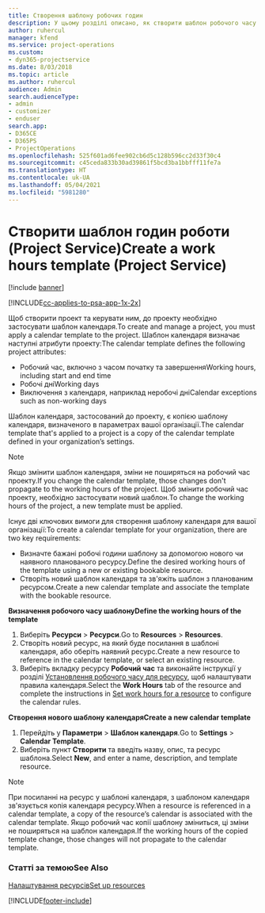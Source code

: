 ```yaml
---
title: Створення шаблону робочих годин
description: У цьому розділі описано, як створити шаблон робочого часу у Project Service.
author: ruhercul
manager: kfend
ms.service: project-operations
ms.custom:
- dyn365-projectservice
ms.date: 8/03/2018
ms.topic: article
ms.author: ruhercul
audience: Admin
search.audienceType:
- admin
- customizer
- enduser
search.app:
- D365CE
- D365PS
- ProjectOperations
ms.openlocfilehash: 525f601ad6fee902cb6d5c128b596cc2d33f30c4
ms.sourcegitcommit: c45ceda833b30ad39861f5bcd3ba1bbfff11fe7a
ms.translationtype: HT
ms.contentlocale: uk-UA
ms.lasthandoff: 05/04/2021
ms.locfileid: "5981280"
---
```

# <a name="create-a-work-hours-template-project-service"></a><span data-ttu-id="88400-103">Створити шаблон годин роботи (Project Service)</span><span class="sxs-lookup"><span data-stu-id="88400-103">Create a work hours template (Project Service)</span></span>

[!include [banner](../includes/psa-now-project-operations.md)]

[!INCLUDE[cc-applies-to-psa-app-1x-2x](../includes/cc-applies-to-psa-app-3x.md)]

<span data-ttu-id="88400-104">Щоб створити проект та керувати ним, до проекту необхідно застосувати шаблон календаря.</span><span class="sxs-lookup"><span data-stu-id="88400-104">To create and manage a project, you must apply a calendar template to the project.</span></span> <span data-ttu-id="88400-105">Шаблон календаря визначає наступні атрибути проекту:</span><span class="sxs-lookup"><span data-stu-id="88400-105">The calendar template defines the following project attributes:</span></span>

- <span data-ttu-id="88400-106">Робочий час, включно з часом початку та завершення</span><span class="sxs-lookup"><span data-stu-id="88400-106">Working hours, including start and end time</span></span>
- <span data-ttu-id="88400-107">Робочі дні</span><span class="sxs-lookup"><span data-stu-id="88400-107">Working days</span></span>
- <span data-ttu-id="88400-108">Виключення з календаря, наприклад неробочі дні</span><span class="sxs-lookup"><span data-stu-id="88400-108">Calendar exceptions such as non-working days</span></span>

<span data-ttu-id="88400-109">Шаблон календаря, застосований до проекту, є копією шаблону календаря, визначеного в параметрах вашої організації.</span><span class="sxs-lookup"><span data-stu-id="88400-109">The calendar template that's applied to a project is a copy of the calendar template defined in your organization’s settings.</span></span>

> [!NOTE]
> <span data-ttu-id="88400-110">Якщо змінити шаблон календаря, зміни не поширяться на робочий час проекту.</span><span class="sxs-lookup"><span data-stu-id="88400-110">If you change the calendar template, those changes don't propagate to the working hours of the project.</span></span> <span data-ttu-id="88400-111">Щоб змінити робочий час проекту, необхідно застосувати новий шаблон.</span><span class="sxs-lookup"><span data-stu-id="88400-111">To change the working hours of the project, a new template must be applied.</span></span>

<span data-ttu-id="88400-112">Існує дві ключових вимоги для створення шаблону календаря для вашої організації:</span><span class="sxs-lookup"><span data-stu-id="88400-112">To create a calendar template for your organization, there are two key requirements:</span></span>

- <span data-ttu-id="88400-113">Визначте бажані робочі години шаблону за допомогою нового чи наявного планованого ресурсу.</span><span class="sxs-lookup"><span data-stu-id="88400-113">Define the desired working hours of the template using a new or existing bookable resource.</span></span>
- <span data-ttu-id="88400-114">Створіть новий шаблон календаря та зв'яжіть шаблон з планованим ресурсом.</span><span class="sxs-lookup"><span data-stu-id="88400-114">Create a new calendar template and associate the template with the bookable resource.</span></span>

<span data-ttu-id="88400-115">**Визначення робочого часу шаблону**</span><span class="sxs-lookup"><span data-stu-id="88400-115">**Define the working hours of the template**</span></span>

1. <span data-ttu-id="88400-116">Виберіть **Ресурси** \> **Ресурси**.</span><span class="sxs-lookup"><span data-stu-id="88400-116">Go to **Resources** \> **Resources**.</span></span>
2. <span data-ttu-id="88400-117">Створіть новий ресурс, на який буде посилання в шаблоні календаря, або оберіть наявний ресурс.</span><span class="sxs-lookup"><span data-stu-id="88400-117">Create a new resource to reference in the calendar template, or select an existing resource.</span></span>
3. <span data-ttu-id="88400-118">Виберіть вкладку ресурсу **Робочий час** та виконайте інструкції у розділі [Установлення робочого часу для ресурсу](https://docs.microsoft.com/dynamics365/field-service/set-work-hours-resource), щоб налаштувати правила календаря.</span><span class="sxs-lookup"><span data-stu-id="88400-118">Select the **Work Hours** tab of the resource and complete the instructions in [Set work hours for a resource](https://docs.microsoft.com/dynamics365/field-service/set-work-hours-resource) to configure the calendar rules.</span></span>

<span data-ttu-id="88400-119">**Створення нового шаблону календаря**</span><span class="sxs-lookup"><span data-stu-id="88400-119">**Create a new calendar template**</span></span>

1. <span data-ttu-id="88400-120">Перейдіть у **Параметри** \> **Шаблон календаря**.</span><span class="sxs-lookup"><span data-stu-id="88400-120">Go to **Settings** \> **Calendar Template**.</span></span>
2. <span data-ttu-id="88400-121">Виберіть пункт **Створити** та введіть назву, опис, та ресурс шаблона.</span><span class="sxs-lookup"><span data-stu-id="88400-121">Select **New**, and enter a name, description, and template resource.</span></span>


> [!NOTE]
> <span data-ttu-id="88400-122">При посиланні на ресурс у шаблоні календаря, з шаблоном календаря зв'язується копія календаря ресурсу.</span><span class="sxs-lookup"><span data-stu-id="88400-122">When a resource is referenced in a calendar template, a copy of the resource’s calendar is associated with the calendar template.</span></span> <span data-ttu-id="88400-123">Якщо робочий час копії шаблону зміниться, ці зміни не поширяться на шаблон календаря.</span><span class="sxs-lookup"><span data-stu-id="88400-123">If the working hours of the copied template change, those changes will not propagate to the calendar template.</span></span>


### <a name="see-also"></a><span data-ttu-id="88400-124">Статті за темою</span><span class="sxs-lookup"><span data-stu-id="88400-124">See Also</span></span>  
 [<span data-ttu-id="88400-125">Налаштування ресурсів</span><span class="sxs-lookup"><span data-stu-id="88400-125">Set up resources</span></span>](../psa/set-up-resources.md)


[!INCLUDE[footer-include](../includes/footer-banner.md)]
